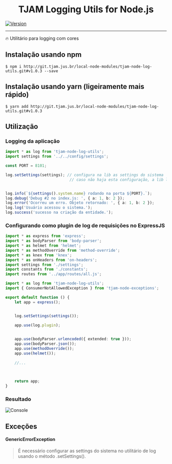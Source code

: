 <h1 align="center">TJAM Logging Utils for Node.js</h1>

[![Version](https://img.shields.io/badge/Versão-v1.0.3-green.svg)](http://git.tjam.jus.br/local-node-modules/)

---

:fire: Utilitário para logging com cores

## Instalação usando npm
   
```
$ npm i http://git.tjam.jus.br/local-node-modules/tjam-node-log-utils.git#v1.0.3 --save
```

## Instalação usando yarn (ligeiramente mais rápido)
   
```
$ yarn add http://git.tjam.jus.br/local-node-modules/tjam-node-log-utils.git#v1.0.3
```

## Utilização

### Logging da aplicação

```typescript
import * as log from 'tjam-node-log-utils';
import settings from '../../config/settings';

const PORT = 8101;

log.setSettings(settings); // configura na lib as settings do sistema
                            // caso não haja esta configuração, a lib lançará um GenericErrorException


log.info(`${settings().system.name} rodando na porta ${PORT}.`);
log.debug('Debug #2 no index.js: ', { a: 1, b: 2 });
log.error('Ocorreu um erro. Objeto retornado: ', { a: 1, b: 2 });
log.log('Usuário acessou o sistema.');
log.success('sucesso na criação da entidade.');

```

### Configurando como plugin de log de requisições no ExpressJS 

```typescript
import * as express from 'express';
import * as bodyParser from 'body-parser';
import * as helmet from 'helmet';
import * as methodOverride from 'method-override';
import * as knex from 'knex';
import * as onHeaders from 'on-headers';
import settings from './settings';
import constants from './constants';
import routes from '../app/routes/all.js';

import * as log from 'tjam-node-log-utils';
import { ConsumerNotAllowedException } from 'tjam-node-exceptions';

export default function () {
    let app = express();


    log.setSettings(settings());

    app.use(log.plugin);

    
    app.use(bodyParser.urlencoded({ extended: true }));    
    app.use(bodyParser.json());
    app.use(methodOverride());
    app.use(helmet());
    
    //...

    

    return app;
}

```


### Resultado

![Console](http://git.tjam.jus.br/local-node-modules/tjam-node-log-utils/raw/master/log.png "console")


## Exceções

#### GenericErrorException
>É necessário configurar as settings do sistema no utilitário de log usando o método .setSettings().